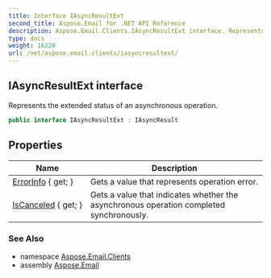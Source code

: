 ```yaml
---
title: Interface IAsyncResultExt
second_title: Aspose.Email for .NET API Reference
description: Aspose.Email.Clients.IAsyncResultExt interface. Represents the extended status of an asynchronous operation
type: docs
weight: 16220
url: /net/aspose.email.clients/iasyncresultext/
---
```

## IAsyncResultExt interface

Represents the extended status of an asynchronous operation.

```csharp
public interface IAsyncResultExt : IAsyncResult
```

## Properties

| Name | Description |
| --- | --- |
| [ErrorInfo](../../aspose.email.clients/iasyncresultext/errorinfo/) { get; } | Gets a value that represents operation error. |
| [IsCanceled](../../aspose.email.clients/iasyncresultext/iscanceled/) { get; } | Gets a value that indicates whether the asynchronous operation completed synchronously. |

### See Also

* namespace [Aspose.Email.Clients](../../aspose.email.clients/)
* assembly [Aspose.Email](../../)


